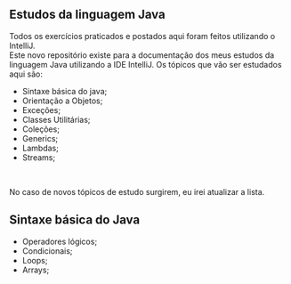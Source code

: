 ## Estudos da linguagem Java

Todos os exercícios praticados e postados aqui foram feitos utilizando o IntelliJ.
<br>
Este novo repositório existe para a documentação dos meus estudos da linguagem Java utilizando a IDE IntelliJ.
Os tópicos que vão ser estudados aqui são:<br>
- Sintaxe básica do java;
- Orientação a Objetos;
- Exceções;
- Classes Utilitárias;
- Coleções;
- Generics;
- Lambdas;
- Streams;
<br>

No caso de novos tópicos de estudo surgirem, eu irei atualizar a lista.<br>

## Sintaxe básica do Java

- Operadores lógicos;
- Condicionais;
- Loops;
- Arrays;
